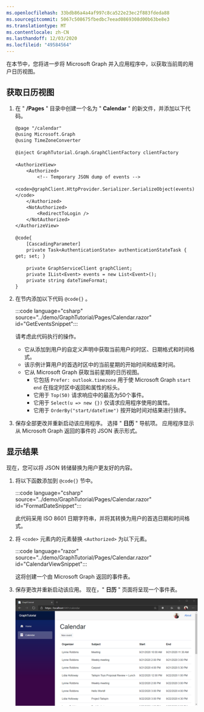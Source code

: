 ```yaml
---
ms.openlocfilehash: 33bdb86a4a4af997c8ca522e23ec2f883fdeda88
ms.sourcegitcommit: 5067c508675fbedbc7eead0869308d00b63be8e3
ms.translationtype: MT
ms.contentlocale: zh-CN
ms.lasthandoff: 12/03/2020
ms.locfileid: "49584564"
---
```

<!-- markdownlint-disable MD002 MD041 -->

在本节中，您将进一步将 Microsoft Graph 并入应用程序中，以获取当前周的用户日历视图。

## <a name="get-a-calendar-view"></a>获取日历视图

1. 在 " **/Pages** " 目录中创建一个名为 " **Calendar** " 的新文件，并添加以下代码。

    ```razor
    @page "/calendar"
    @using Microsoft.Graph
    @using TimeZoneConverter

    @inject GraphTutorial.Graph.GraphClientFactory clientFactory

    <AuthorizeView>
        <Authorized>
            <!-- Temporary JSON dump of events -->
            <code>@graphClient.HttpProvider.Serializer.SerializeObject(events)</code>
        </Authorized>
        <NotAuthorized>
            <RedirectToLogin />
        </NotAuthorized>
    </AuthorizeView>

    @code{
        [CascadingParameter]
        private Task<AuthenticationState> authenticationStateTask { get; set; }

        private GraphServiceClient graphClient;
        private IList<Event> events = new List<Event>();
        private string dateTimeFormat;
    }
    ```

1. 在节内添加以下代码 `@code{}` 。

    :::code language="csharp" source="../demo/GraphTutorial/Pages/Calendar.razor" id="GetEventsSnippet":::

    请考虑此代码执行的操作。

    - 它从添加到用户的自定义声明中获取当前用户的时区、日期格式和时间格式。
    - 该示例计算用户的首选时区中的当前星期的开始时间和结束时间。
    - 它从 Microsoft Graph 获取当前星期的日历视图。
        - 它包括 `Prefer: outlook.timezone` 用于使 Microsoft Graph `start` `end` 在指定时区中返回和属性的标头。
        - 它用于 `Top(50)` 请求响应中的最高为50个事件。
        - 它用于 `Select(u => new {})` 仅请求应用程序使用的属性。
        - 它用于 `OrderBy("start/dateTime")` 按开始时间对结果进行排序。

1. 保存全部更改并重新启动该应用程序。 选择 " **日历** " 导航项。 应用程序显示从 Microsoft Graph 返回的事件的 JSON 表示形式。

## <a name="display-the-results"></a>显示结果

现在，您可以将 JSON 转储替换为用户更友好的内容。

1. 将以下函数添加到 `@code{}` 节中。

    :::code language="csharp" source="../demo/GraphTutorial/Pages/Calendar.razor" id="FormatDateSnippet":::

    此代码采用 ISO 8601 日期字符串，并将其转换为用户的首选日期和时间格式。

1. 将 `<code>` 元素内的元素替换 `<Authorized>` 为以下元素。

    :::code language="razor" source="../demo/GraphTutorial/Pages/Calendar.razor" id="CalendarViewSnippet":::

    这将创建一个由 Microsoft Graph 返回的事件表。

1. 保存更改并重新启动该应用。 现在，" **日历** " 页面将呈现一个事件表。

    ![显示事件表的应用程序的屏幕截图](images/calendar-view.png)
